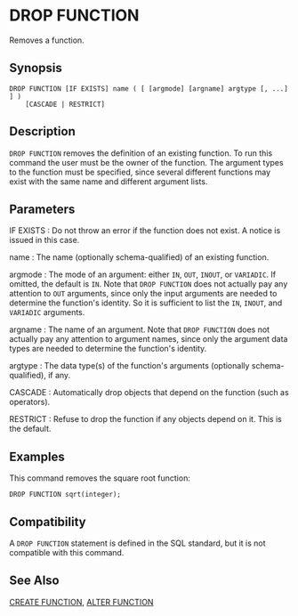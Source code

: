 # DROP FUNCTION

Removes a function.

## Synopsis

``` {#sql_command_synopsis}
DROP FUNCTION [IF EXISTS] name ( [ [argmode] [argname] argtype [, ...] ] )
    [CASCADE | RESTRICT]
```

## Description

`DROP FUNCTION` removes the definition of an existing function. To run this command the user must be the owner of the function. The argument types to the function must be specified, since several different functions may exist with the same name and different argument lists.

## Parameters

IF EXISTS
:   Do not throw an error if the function does not exist. A notice is issued in this case.

name
:   The name (optionally schema-qualified) of an existing function.

argmode
:   The mode of an argument: either `IN`, `OUT`, `INOUT`, or `VARIADIC`. If omitted, the default is `IN`. Note that `DROP FUNCTION` does not actually pay any attention to `OUT` arguments, since only the input arguments are needed to determine the function's identity. So it is sufficient to list the `IN`, `INOUT`, and `VARIADIC` arguments.

argname
:   The name of an argument. Note that `DROP FUNCTION` does not actually pay any attention to argument names, since only the argument data types are needed to determine the function's identity.

argtype
:   The data type(s) of the function's arguments (optionally schema-qualified), if any.

CASCADE
:   Automatically drop objects that depend on the function (such as operators).

RESTRICT
:   Refuse to drop the function if any objects depend on it. This is the default.

## Examples

This command removes the square root function:

```
DROP FUNCTION sqrt(integer);
```

## Compatibility

A `DROP FUNCTION` statement is defined in the SQL standard, but it is not compatible with this command.

## See Also

[CREATE FUNCTION](/docs/sql-statements/sql-statement-create-function.md), [ALTER FUNCTION](/docs/sql-statements/sql-statement-alter-function.md)



